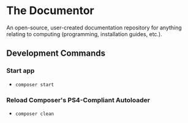 # The Documentor

An open-source, user-created documentation repository for anything relating to computing (programming, installation guides, etc.).

## Development Commands

### Start app
- `composer start`

### Reload Composer's PS4-Compliant Autoloader
- `composer clean`
